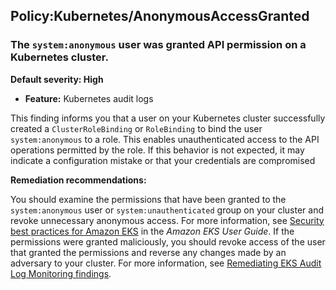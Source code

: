 Policy:Kubernetes/AnonymousAccessGranted
----------------------------------------


### The `system:anonymous` user was granted API permission on a Kubernetes cluster.


**Default severity: High**


 * **Feature:** Kubernetes audit logs

This finding informs you that a user on your Kubernetes cluster successfully created a `ClusterRoleBinding` or `RoleBinding` to bind the user `system:anonymous` to a role. This enables unauthenticated access to the API operations permitted by the role. If this behavior is not expected, it may indicate a configuration mistake or that your credentials are compromised 


**Remediation recommendations:**


You should examine the permissions that have been granted to the `system:anonymous` user or `system:unauthenticated` group on your cluster and revoke unnecessary anonymous access. For more information, see [Security best practices for Amazon EKS](https://docs.aws.amazon.com/eks/latest/userguide/security-best-practices.html) in the *Amazon EKS User Guide*. If the permissions were granted maliciously, you should revoke access of the user that granted the permissions and reverse any changes made by an adversary to your cluster. For more information, see [Remediating EKS Audit Log Monitoring findings](./guardduty-remediate-kubernetes.html).

